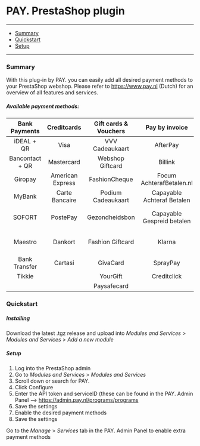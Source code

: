 # PAY. PrestaShop plugin

---
- [Summary](#summary)
- [Quickstart](#quickstart)
- [Setup](#setup)

---
### Summary

With this plug-in by PAY. you can easily add all desired payment methods to your PrestaShop webshop. Please refer to https://www.pay.nl (Dutch) for an overview of all features and services. 

##### Available payment methods:

Bank Payments  | Creditcards | Gift cards & Vouchers | Pay by invoice | Others | 
:-----------: | :-----------: | :-----------: | :-----------: | :-----------: |
iDEAL + QR |Visa | VVV Cadeaukaart | AfterPay | PayPal |
Bancontact + QR |  Mastercard | Webshop Giftcard | Billink | WeChatPay | 
Giropay |American Express | FashionCheque |Focum AchterafBetalen.nl | AmazonPay |
MyBank | Carte Bancaire | Podium Cadeaukaart | Capayable Achteraf Betalen | Cashly | 
SOFORT | PostePay | Gezondheidsbon | Capayable Gespreid betalen | Pay Fixed Price (phone) |
Maestro | Dankort | Fashion Giftcard | Klarna | Instore Payments (POS) |
Bank Transfer | Cartasi | GivaCard | SprayPay | Przelewy24 | 
| Tikkie | | YourGift | Creditclick | | 
| | | Paysafecard |


### Quickstart

##### Installing

Download the latest .tgz release and upload into *Modules and Services* > *Modules and Services* > *Add a new module*

##### Setup

1. Log into the PrestaShop admin
2. Go to *Modules and Services* > *Modules and Services*
3. Scroll down or search for PAY.
4. Click Configure
5. Enter the API token and serviceID (these can be found in the PAY. Admin Panel --> https://admin.pay.nl/programs/programs
6. Save the settings
7. Enable the desired payment methods
8. Save the settings

Go to the *Manage* > *Services* tab in the PAY. Admin Panel to enable extra payment methods
